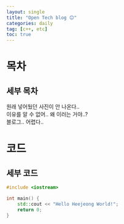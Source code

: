 ```yaml
---
layout: single
title: "Open Tech blog 😊"
categories: daily
tag: [c++, etc]
toc: true
---
```


# 목차

## 세부 목차

원래 넣어뒀던 사진이 안 나온다..  
이유를 알 수 없어.. 왜 이러는 거야..?  
블로그.. 어렵다..  



# 코드

## 세부 코드

```c++
#include <iostream>

int main() {
    std::cout << "Hello Heejeong World!";
    return 0;
}
```























<!-- ![github](..\images\2022-08-25-firstpost\github.jpg) -->
